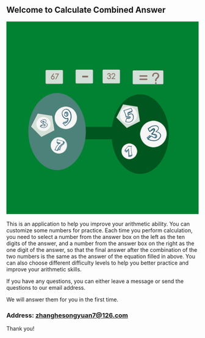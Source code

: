 ## Welcome to Calculate Combined Answer

![Image](icon-1024.png)


This is an application to help you improve your arithmetic ability. You can customize some numbers for practice. Each time you perform calculation, you need to select a number from the answer box on the left as the ten digits of the answer, and a number from the answer box on the right as the one digit of the answer, so that the final answer after the combination of the two numbers is the same as the answer of the equation filled in above. You can also choose different difficulty levels to help you better practice and improve your arithmetic skills.


If you have any questions, you can either leave a message or send the questions to our email address.

We will answer them for you in the first time.

### Address: zhanghesongyuan7@126.com

Thank you!
